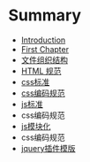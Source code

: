 # Summary

* [Introduction](README.md)
* [First Chapter](chapter1.md)
* [文件组织结构](wen-jian-zu-zhi-jie-gou.md)
* [HTML 规范](html-gui-fan.md)
* [css标准](cssbiao-zhun.md)
* [css编码规范](cssbian-ma-gui-fan.md)
* [js标准](jsbiao-zhun.md)
* css编码规范
* [js模块化](jsmo-kuai-hua.md)
* css编码规范
* [jquery插件模版](jquerycha-jian-mo-ban.md)

